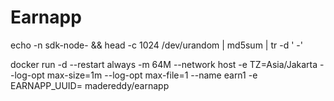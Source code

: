 # Earnapp
echo -n sdk-node- && head -c 1024 /dev/urandom | md5sum | tr -d ' -'

docker run -d --restart always -m 64M --network host -e TZ=Asia/Jakarta --log-opt max-size=1m --log-opt max-file=1 --name  earn1 -e EARNAPP_UUID= madereddy/earnapp
